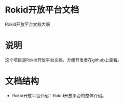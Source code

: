 Rokid开放平台文档
===
Rokid开放平台文档大纲

# 说明
这个项目是Rokid开放平台文档，方便开发者在github上查看。

# 文档结构
- Rokid开放平台介绍：Rokid开放平台的整体介绍。


